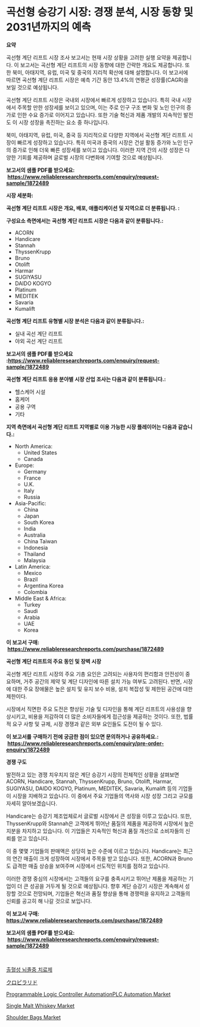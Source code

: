 <p><h1>곡선형 승강기 시장: 경쟁 분석, 시장 동향 및 2031년까지의 예측</h1></p><p><strong>요약</strong></p>
<p><p>곡선형 계단 리프트 시장 조사 보고서는 현재 시장 상황을 고려한 실행 요약을 제공합니다. 이 보고서는 곡선형 계단 리프트의 시장 동향에 대한 간략한 개요도 제공합니다. 또한 북미, 아태지역, 유럽, 미국 및 중국의 지리적 확산에 대해 설명합니다. 이 보고서에 따르면 곡선형 계단 리프트 시장은 예측 기간 동안 13.4%의 연평균 성장률(CAGR)을 보일 것으로 예상됩니다.</p><p>곡선형 계단 리프트 시장은 국내외 시장에서 빠르게 성장하고 있습니다. 특히 국내 시장에서 주목할 만한 성장세를 보이고 있으며, 이는 주로 인구 구조 변화 및 노인 인구의 증가로 인한 수요 증가로 이어지고 있습니다. 또한 기술 혁신과 제품 개발의 지속적인 발전도 이 시장 성장을 촉진하는 요소 중 하나입니다.</p><p>북미, 아태지역, 유럽, 미국, 중국 등 지리적으로 다양한 지역에서 곡선형 계단 리프트 시장이 빠르게 성장하고 있습니다. 특히 미국과 중국의 시장은 건설 활동 증가와 노인 인구의 증가로 인해 더욱 빠른 성장세를 보이고 있습니다. 이러한 지역 간의 시장 성장은 다양한 기회를 제공하며 글로벌 시장의 다변화에 기여할 것으로 예상됩니다.</p></p>
<p><strong>보고서의 샘플 PDF를 받으세요: &nbsp;<a href="https://www.reliableresearchreports.com/enquiry/request-sample/1872489">https://www.reliableresearchreports.com/enquiry/request-sample/1872489</a></strong></p>
<p><strong>시장 세분화:</strong></p>
<p><strong> 곡선형 계단 리프트 시장은 개요, 배포, 애플리케이션 및 지역으로 더 분류됩니다. :</strong></p>
<p><strong>구성요소 측면에서는 곡선형 계단 리프트 시장은 다음과 같이 분류됩니다.:</strong></p>
<p><ul><li>ACORN</li><li>Handicare</li><li>Stannah</li><li>ThyssenKrupp</li><li>Bruno</li><li>Otolift</li><li>Harmar</li><li>SUGIYASU</li><li>DAIDO KOGYO</li><li>Platinum</li><li>MEDITEK</li><li>Savaria</li><li>Kumalift</li></ul></p>
<p><strong> 곡선형 계단 리프트 유형별 시장 분석은 다음과 같이 분류됩니다.:</strong></p>
<p><ul><li>실내 곡선 계단 리프트</li><li>야외 곡선 계단 리프트</li></ul></p>
<p><strong>보고서의 샘플 PDF를 받으세요 :<a href="https://www.reliableresearchreports.com/enquiry/request-sample/1872489">https://www.reliableresearchreports.com/enquiry/request-sample/1872489</a></strong></p>
<p><strong> 곡선형 계단 리프트 응용 분야별 시장 산업 조사는 다음과 같이 분류됩니다.:</strong></p>
<p><ul><li>헬스케어 시설</li><li>홈케어</li><li>공용 구역</li><li>기타</li></ul></p>
<p><strong>지역 측면에서 곡선형 계단 리프트 지역별로 이용 가능한 시장 플레이어는 다음과 같습니다.:</strong></p>
<p><ul>
    <li>
        North America:
        <ul>
            <li>United States</li>
            <li>Canada</li>
        </ul>
    </li>
    <li>
        Europe:
        <ul>
            <li>Germany</li>
            <li>France</li>
            <li>U.K.</li>
            <li>Italy</li>
            <li>Russia</li>
        </ul>
    </li>
    <li>
        Asia-Pacific:
        <ul>
            <li>China</li>
            <li>Japan</li>
            <li>South Korea</li>
            <li>India</li>
            <li>Australia</li>
            <li>China Taiwan</li>
            <li>Indonesia</li>
            <li>Thailand</li>
            <li>Malaysia</li>
        </ul>
    </li>
    <li>
        Latin America:
        <ul>
            <li>Mexico</li>
            <li>Brazil</li>
            <li>Argentina Korea</li>
            <li>Colombia</li>
        </ul>
    </li>
    <li>
        Middle East & Africa:
        <ul>
            <li>Turkey</li>
            <li>Saudi</li>
            <li>Arabia</li>
            <li>UAE</li>
            <li>Korea</li>
        </ul>
    </li>
    </ul></p>
<p><strong>이 보고서 구매: &nbsp;<a href="https://www.reliableresearchreports.com/purchase/1872489">https://www.reliableresearchreports.com/purchase/1872489</a></strong></p>
<p><strong>곡선형 계단 리프트의 주요 동인 및 장벽 시장</strong></p>
<p><p>곡선형 계단 리프트 시장의 주요 기총 요인은 고려되는 사용자의 편리함과 안전성이 중요하며, 거주 공간의 제약 및 계단 디자인에 따른 설치 가능 여부도 고려된다. 반면, 시장에 대한 주요 장애물은 높은 설치 및 유지 보수 비용, 설치 복잡성 및 제한된 공간에 대한 제한이다.</p><p>시장에서 직면한 주요 도전은 향상된 기술 및 디자인을 통해 계단 리프트의 사용성을 향상시키고, 비용을 저감하여 더 많은 소비자들에게 접근성을 제공하는 것이다. 또한, 법률적 요구 사항 및 규제, 시장 경쟁과 같은 외부 요인들도 도전이 될 수 있다.</p></p>
<p><strong>이 보고서를 구매하기 전에 궁금한 점이 있으면 문의하거나 공유하세요.: &nbsp;<a href="https://www.reliableresearchreports.com/enquiry/pre-order-enquiry/1872489">https://www.reliableresearchreports.com/enquiry/pre-order-enquiry/1872489</a></strong></p>
<p><strong>경쟁 구도</strong></p>
<p><p>발전하고 있는 경쟁 치우치지 않은 계단 승강기 시장의 전체적인 상황을 살펴보면 ACORN, Handicare, Stannah, ThyssenKrupp, Bruno, Otolift, Harmar, SUGIYASU, DAIDO KOGYO, Platinum, MEDITEK, Savaria, Kumalift 등의 기업들이 시장을 지배하고 있습니다. 이 중에서 주요 기업들의 역사와 시장 성장 그리고 규모를 자세히 알아보겠습니다.</p><p>Handicare는 승강기 제조업체로서 글로벌 시장에서 큰 성장을 이루고 있습니다. 또한, ThyssenKrupp와 Stannah은 고객에게 뛰어난 품질의 제품을 제공하여 시장에서 높은 지분을 차지하고 있습니다. 이 기업들은 지속적인 혁신과 품질 개선으로 소비자들의 신뢰를 얻고 있습니다.</p><p>이 중 몇몇 기업들의 판매액은 상당히 높은 수준에 이르고 있습니다. Handicare는 최근의 연간 매출이 크게 성장하여 시장에서 주목을 받고 있습니다. 또한, ACORN과 Bruno도 급격한 매출 상승을 보여주며 시장에서 선도적인 위치를 점하고 있습니다.</p><p>이러한 경쟁 중심의 시장에서는 고객들의 요구를 충족시키고 뛰어난 제품을 제공하는 기업이 더 큰 성공을 거두게 될 것으로 예상됩니다. 향후 계단 승강기 시장은 계속해서 성장할 것으로 전망되며, 기업들은 혁신과 품질 향상을 통해 경쟁력을 유지하고 고객들의 신뢰를 공고히 해 나갈 것으로 보입니다.</p></p>
<p><strong>이 보고서 구매: &nbsp; <a href="https://www.reliableresearchreports.com/purchase/1872489">https://www.reliableresearchreports.com/purchase/1872489</a></strong></p>
<p><strong>보고서의 샘플 PDF를 받으세요: &nbsp;<a href="https://www.reliableresearchreports.com/enquiry/request-sample/1872489">https://www.reliableresearchreports.com/enquiry/request-sample/1872489</a></strong><strong></strong></p>
<p>&nbsp;</p>
<p><p><a href="https://github.com/vs2869dizt0/Market-Research-Report-List-1/blob/main/18656852267.md">출혈성 뇌졸중 치료제</a></p><p><a href="https://github.com/oqoeusbvpadwjs08/Market-Research-Report-List-1/blob/main/16252652681.md">クロピラリド</a></p><p><a href="https://issuu.com/reportprime-2/docs/programmable-logic-controller-autom_16d5ea9bc1da64">Programmable Logic Controller AutomationPLC Automation Market</a></p><p><a href="https://github.com/julyju69/Market-Research-Report-List-2/blob/main/single-malt-whiskey-market.md">Single Malt Whiskey Market</a></p><p><a href="https://github.com/gdfhhhj/Market-Research-Report-List-3/blob/main/shoulder-bags-market.md">Shoulder Bags Market</a></p></p>